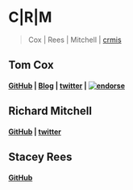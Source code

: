 # C|R|M

> Cox | Rees | Mitchell | [crmis](https://crm-is.herokuapp.com)

## Tom Cox

#### [GitHub](https://github.com/Koxzi95) | [Blog](http://koxzi.me) | [twitter](https://twitter.com/Koxzi95) | [![endorse](https://api.coderwall.com/koxzi95/endorsecount.png)](https://coderwall.com/koxzi95)

## Richard Mitchell

#### [GitHub](https://github.com/mr-mitch) | [twitter](https://twitter.com/mr_mitch85)

## Stacey Rees

#### [GitHub](https://github.com/staceysmells)
